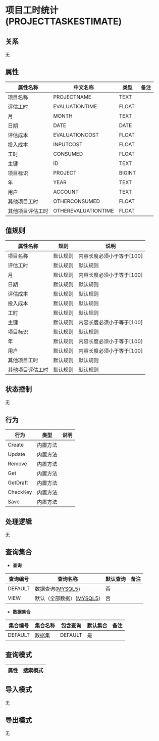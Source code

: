 # 项目工时统计(PROJECTTASKESTIMATE)

  

## 关系
无

## 属性

| 属性名称        |    中文名称    | 类型     |  备注  |
| --------   |------------| -----   |  -------- | 
|项目名称|PROJECTNAME|TEXT|&nbsp;|
|评估工时|EVALUATIONTIME|FLOAT|&nbsp;|
|月|MONTH|TEXT|&nbsp;|
|日期|DATE|DATE|&nbsp;|
|评估成本|EVALUATIONCOST|FLOAT|&nbsp;|
|投入成本|INPUTCOST|FLOAT|&nbsp;|
|工时|CONSUMED|FLOAT|&nbsp;|
|主键|ID|TEXT|&nbsp;|
|项目标识|PROJECT|BIGINT|&nbsp;|
|年|YEAR|TEXT|&nbsp;|
|用户|ACCOUNT|TEXT|&nbsp;|
|其他项目工时|OTHERCONSUMED|FLOAT|&nbsp;|
|其他项目评估工时|OTHEREVALUATIONTIME|FLOAT|&nbsp;|

## 值规则
| 属性名称    | 规则    |  说明  |
| --------   |------------| ----- | 
|项目名称|默认规则|内容长度必须小于等于[100]|
|评估工时|默认规则|默认规则|
|月|默认规则|内容长度必须小于等于[100]|
|日期|默认规则|默认规则|
|评估成本|默认规则|默认规则|
|投入成本|默认规则|默认规则|
|工时|默认规则|默认规则|
|主键|默认规则|内容长度必须小于等于[100]|
|项目标识|默认规则|默认规则|
|年|默认规则|内容长度必须小于等于[100]|
|用户|默认规则|内容长度必须小于等于[100]|
|其他项目工时|默认规则|默认规则|
|其他项目评估工时|默认规则|默认规则|

## 状态控制

无


## 行为
| 行为    | 类型    |  说明  |
| --------   |------------| ----- | 
|Create|内置方法|&nbsp;|
|Update|内置方法|&nbsp;|
|Remove|内置方法|&nbsp;|
|Get|内置方法|&nbsp;|
|GetDraft|内置方法|&nbsp;|
|CheckKey|内置方法|&nbsp;|
|Save|内置方法|&nbsp;|

## 处理逻辑
无

## 查询集合

* **查询**

| 查询编号 | 查询名称       | 默认查询 |   备注|
| --------  | --------   | --------   | ----- |
|DEFAULT|数据查询([MYSQL5](../../appendix/query_MYSQL5.md#ProjectTaskestimate_Default))|否|&nbsp;|
|VIEW|默认（全部数据）([MYSQL5](../../appendix/query_MYSQL5.md#ProjectTaskestimate_View))|否|&nbsp;|

* **数据集合**

| 集合编号 | 集合名称   |  包含查询  | 默认集合 |   备注|
| --------  | --------   | -------- | --------   | ----- |
|DEFAULT|数据集|DEFAULT|是|&nbsp;|

## 查询模式
| 属性      |    搜索模式     |
| --------   |------------|

## 导入模式
无


## 导出模式
无
